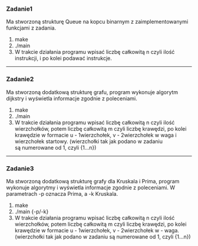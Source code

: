 ### Zadanie1
Ma stworzoną strukturę Queue na kopcu binarnym z zaimplementowanymi funkcjami z zadania.

1. make
2. ./main
3. W trakcie działania programu wpisać liczbę całkowitą n czyli ilość instrukcji, i po kolei podawać instrukcje.

____________________________________________________________________
### Zadanie2
Ma stworzoną dodatkową strukturę grafu, program wykonuje algorytm dijkstry i wyświetla informacje zgodnie z poleceniami.

1. make
2. ./main
3. W trakcie działania programu wpisać liczbę całkowitą n czyli ilość wierzchołków, potem liczbę całkowitą m czyli liczbę krawędzi, po kolei krawędzie w formacie u - 1wierzchołek, v - 2wierzchołek w waga i wierzchołek startowy. (wierzchołki tak jak podano w zadaniu są numerowane od 1, czyli {1...n})
____________________________________________________________________
### Zadanie3
Ma stworzoną dodatkową strukturę grafy dla Kruskala i Prima, program wykonuje algorytmy i wyświetla informacje zgodnie z
poleceniami. W parametrach -p oznacza Prima, a -k Kruskala.

1. make
2. ./main {-p/-k}
3. W trakcie działania programu wpisać liczbę całkowitą n czyli ilość wierzchołków, potem liczbę całkowitą m czyli liczbę krawędzi, po kolei krawędzie w formacie u - 1wierzchołek, v - 2wierzchołek w - waga. (wierzchołki tak jak podano w zadaniu są numerowane od 1, czyli {1...n})
